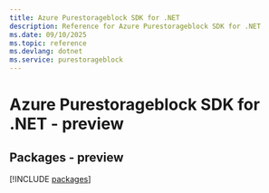```yaml
---
title: Azure Purestorageblock SDK for .NET
description: Reference for Azure Purestorageblock SDK for .NET
ms.date: 09/10/2025
ms.topic: reference
ms.devlang: dotnet
ms.service: purestorageblock
---
```

# Azure Purestorageblock SDK for .NET - preview
## Packages - preview
[!INCLUDE [packages](purestorageblock-index.md)]